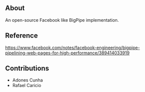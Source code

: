 ## About

An open-source Facebook like BigPipe implementation.

## Reference

https://www.facebook.com/notes/facebook-engineering/bigpipe-pipelining-web-pages-for-high-performance/389414033919

## Contributions

* Adones Cunha
* Rafael Caricio
